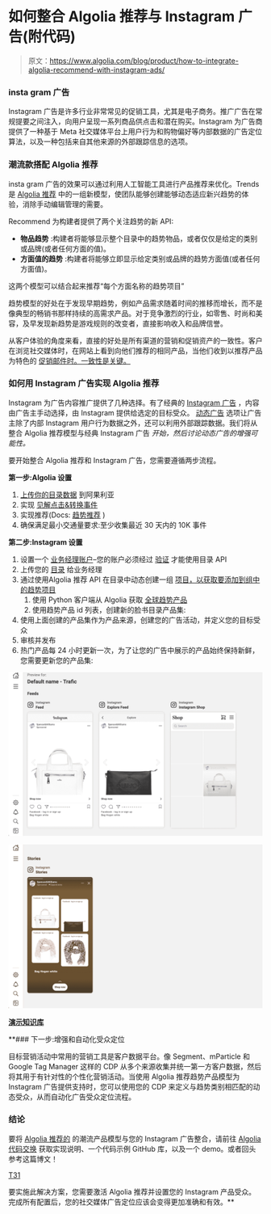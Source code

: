 # 如何整合 Algolia 推荐与 Instagram 广告(附代码)

> 原文：<https://www.algolia.com/blog/product/how-to-integrate-algolia-recommend-with-instagram-ads/>

### [](#instagram-ads)insta gram 广告

Instagram 广告是许多行业非常常见的促销工具，尤其是电子商务。推广广告在常规提要之间注入，向用户呈现一系列商品供点击和潜在购买。Instagram 为广告商提供了一种基于 Meta 社交媒体平台上用户行为和购物偏好等内部数据的广告定位算法，以及一种包括来自其他来源的外部跟踪信息的选项。

### [](#trends-models-with-algolia-recommend)潮流款搭配 Algolia 推荐

insta gram 广告的效果可以通过利用人工智能工具进行产品推荐来优化。Trends 是 [Algolia 推荐](https://www.algolia.com/products/recommendations/) 中的一组新模型，使团队能够创建能够动态适应新兴趋势的体验，消除手动编辑管理的需要。

Recommend 为构建者提供了两个关注趋势的新 API:

*   **物品趋势** :构建者将能够显示整个目录中的趋势物品，或者仅仅是给定的类别或品牌(或者任何方面的值)。
*   **方面值的趋势** :构建者将能够立即显示给定类别或品牌的趋势方面值(或者任何方面值)。

这两个模型可以结合起来推荐“每个方面名称的趋势项目”

趋势模型的好处在于发现早期趋势，例如产品需求随着时间的推移而增长，而不是像典型的畅销书那样持续的高需求产品。对于竞争激烈的行业，如零售、时尚和美容，及早发现新趋势是游戏规则的改变者，直接影响收入和品牌信誉。

从客户体验的角度来看，直接的好处是所有渠道的营销和促销资产的一致性。客户在浏览社交媒体时，在网站上看到向他们推荐的相同产品，当他们收到以推荐产品 为特色的 [促销邮件时。一致性是关键。](https://www.algolia.com/blog/engineering/how-to-send-engaging-customer-emails-with-twilio-sendgrid-and-algolia-recommend/)

### [](#how-to-implement-algolia-recommend-with-instagram-ads)如何用 Instagram 广告实现 Algolia 推荐

Instagram 为广告内容推广提供了几种选择。有了经典的 [Instagram 广告](https://developers.facebook.com/docs/marketing-api/guides/instagramads) ，内容由广告主手动选择，由 Instagram 提供给选定的目标受众。 [动态广告](https://developers.facebook.com/docs/marketing-api/dynamic-ads) 选项让广告主除了内部 Instagram 用户行为数据之外，还可以利用外部跟踪数据。我们将从整合 Algolia 推荐模型与经典 Instagram 广告 *开始，然后讨论动态广告的增强可能性。*

要开始整合 Algolia 推荐和 Instagram 广告，您需要遵循两步流程。

**第一步:Algolia 设置**

1.  [上传你的目录数据](https://www.algolia.com/doc/guides/sending-and-managing-data/send-and-update-your-data/) 到阿果利亚
2.  实现 [见解点击&转换事件](https://www.algolia.com/doc/guides/sending-events/implementing/)
3.  实现推荐(Docs: [趋势推荐](https://deploy-preview-6766--algolia-docs.netlify.app/doc/guides/algolia-recommend/overview/#trending-items-and-trending-facet-) )
4.  确保满足最小交通量要求:至少收集最近 30 天内的 10K 事件

**第二步:Instagram 设置**

1.  设置一个 [业务经理账户](https://www.facebook.com/business/help/530540643805698?id=180505742745347&ref=fbb_dynamicads)–您的账户必须经过 [验证](https://www.facebook.com/business/help/1095661473946872?id=180505742745347) 才能使用目录 API
2.  上传您的 [目录](https://www.facebook.com/business/help/1397294963910848?id=2042840805783715&ref=fbb_dynamicads) 给业务经理
3.  通过使用Algolia 推荐 API 在目录中动态创建一组 [项目，以获取要添加到组中的趋势项目](https://www.facebook.com/business/help/620275848114281?id=725943027795860)
    1.  使用 Python 客户端从 Algolia 获取 [全球趋势产品](https://www.algolia.com/doc/api-reference/api-methods/get-trending-global-items/)
    2.  使用趋势产品 id 列表，创建新的脸书目录产品集:
4.  使用上面创建的产品集作为产品来源，创建您的广告活动，并定义您的目标受众
5.  审核并发布
6.  热门产品每 24 小时更新一次，为了让您的广告中展示的产品始终保持新鲜，您需要更新您的产品集:

![Instagram ads in feed showing product recommendations - purses and bags](img/9b2bb710203da003cef42f47b57cceeb.png)

![Instagram ads stories showing recommended products - purse, bag, and scarves](img/f928778005ff7d5af0b9c7b7bef37dce.png)

[**演示**](https://teal-creponne-6954ac.netlify.app)**[**知识库**](https://github.com/algolia-samples/recommend-trends-instagram-ads)**

 **### [](#next-steps-enhance-and-automate-the-audience-targeting)下一步:增强和自动化受众定位

目标营销活动中常用的营销工具是客户数据平台。像 Segment、mParticle 和 Google Tag Manager 这样的 CDP 从多个来源收集并统一第一方客户数据，然后将其用于有针对性的个性化营销活动。当使用 Algolia 推荐趋势产品模型为 Instagram 广告提供支持时，您可以使用您的 CDP 来定义与趋势类别相匹配的动态受众，从而自动化广告受众定位流程。

### [](#conclusion)结论

要将 [Algolia 推荐的](https://www.algolia.com/products/recommendations/) 的潮流产品模型与您的 Instagram 广告整合，请前往 [Algolia 代码交换](https://www.algolia.com/developers/code-exchange/showcase/integrate-algolia-recommend-with-instagram-ads/) 获取实现说明、一个代码示例 GitHub 库，以及一个 demo。或者回头参考这篇博文！

[T31](https://www.algolia.com/developers/code-exchange/showcase/integrate-algolia-recommend-with-instagram-ads/)

要实施此解决方案，您需要激活 Algolia 推荐并设置您的 Instagram 产品受众。完成所有配置后，您的社交媒体广告定位应该会变得更加准确和有效。**